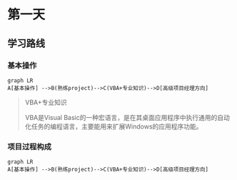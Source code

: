 # 第一天

## 学习路线

### 基本操作

```Mermaid
graph LR
A[基本操作] -->B(熟练project)-->C(VBA+专业知识)-->D[高级项目经理方向]
```

>VBA+专业知识 
>
> 
>
>VBA是Visual Basic的一种宏语言，是在其桌面应用程序中执行通用的自动化任务的编程语言，主要能用来扩展Windows的应用程序功能。

### 项目过程构成

```Mermaid
graph LR
A[基本操作] -->B(熟练project)-->C(VBA+专业知识)-->D[高级项目经理方向]
```
